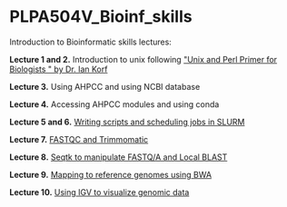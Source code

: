 # PLPA504V_Bioinf_skills

Introduction to Bioinformatic skills lectures:

__Lecture 1 and 2.__ Introduction to unix following ["Unix and Perl Primer for Biologists
" by Dr. Ian Korf](http://korflab.ucdavis.edu/Unix_and_Perl/current.html#part1)

__Lecture 3.__ Using AHPCC and using NCBI database

__Lecture 4.__ Accessing AHPCC modules and using conda

__Lecture 5 and 6.__ [Writing scripts and scheduling jobs in SLURM](Lecture_6/Lecture_6.md)

__Lecture 7.__ [FASTQC and Trimmomatic](Lecture_7/Lecture_7.md)

__Lecture 8.__ [Seqtk to manipulate FASTQ/A and Local BLAST](Lecture_8/Lecture_8.knit.md)

__Lecture 9.__ [Mapping to reference genomes using BWA](Lecture_9/Lecture_9.md)

__Lecture 10.__ [Using IGV to visualize genomic data](Lecture_10/Lecture_10.md)
